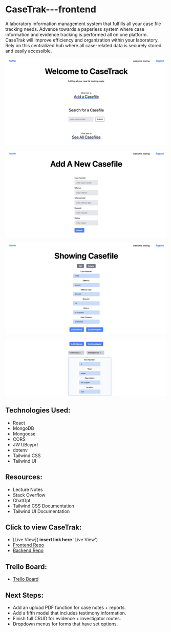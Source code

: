 # CaseTrak---frontend

A laboratory information management system that fulfills all your case file tracking needs. Advance towards a paperless system where case information and evidence tracking is performed all on one platform. CaseTrak will improve efficiency and organization within your laboratory. Rely on this centralized hub where all case-related data is securely stored and easily accessible.

![alt text](Home.png)

![alt text](Add.png)

![alt text](<Show 1.png>)

![alt text](<Show 2.png>)

## Technologies Used:
- React <br/>
- MongoDB <br/>
- Mongoose <br/>
- CORS <br/>
- JWT/Bcyprt <br/>
- dotenv <br/>
- Tailwind CSS <br/>
- Tailwind UI <br/>

## Resources:
- Lecture Notes <br/>
- Stack Overflow <br/>
- ChatGpt <br/>
- Tailwind CSS Documentation <br/>
- Tailwind UI Documentation <br/>

## Click to view CaseTrak:
- [Live View]( **insert link here** 'Live View') 
- [Frontend Repo](https://github.com/bonnil1/CaseTrak---frontend 'CaseTrak Frontend')
- [Backend Repo](https://github.com/bonnil1/CaseTrak 'CaseTrak Backend')

## Trello Board:
- [Trello Board](https://trello.com/b/psv0MMmV/capstone 'Trello')

## Next Steps: 
- Add an upload PDF function for case notes + reports.
- Add a fifth model that includes testimony information.
- Finish full CRUD for evidence + investigator routes.
- Dropdown menus for forms that have set options. 